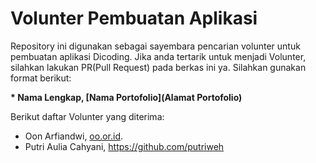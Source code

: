 # Volunter Pembuatan Aplikasi

Repository ini digunakan sebagai sayembara pencarian volunter untuk pembuatan aplikasi Dicoding. Jika anda tertarik untuk menjadi Volunter, silahkan lakukan PR(Pull Request) pada berkas ini ya. Silahkan gunakan format berikut:  

**\* Nama Lengkap, [Nama Portofolio](Alamat Portofolio)**  

Berikut daftar Volunter yang diterima:  

* Oon Arfiandwi, [oo.or.id](https://oo.or.id).
* Putri Aulia Cahyani, https://github.com/putriweh
